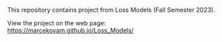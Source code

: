 This repository contains project from Loss Models (Fall Semester 2023).

View the project on the web page: https://marcekovam.github.io/Loss_Models/
